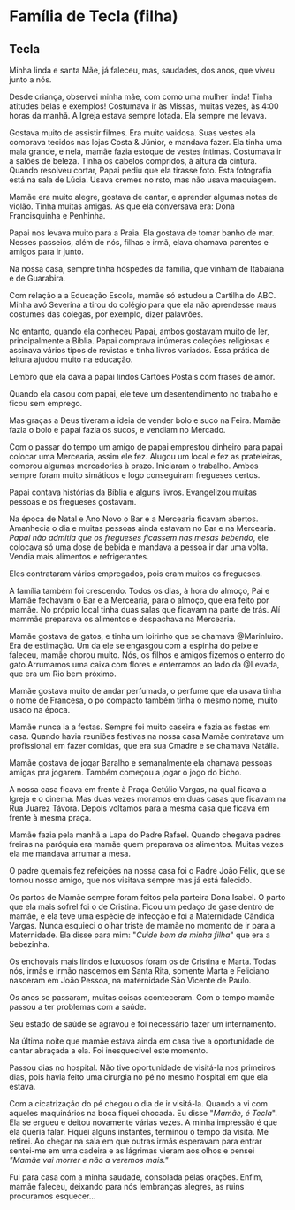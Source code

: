 # Família de Tecla (filha)

## Tecla

Minha linda e santa Mãe, já faleceu, mas, saudades, dos anos, que viveu junto a nós.


Desde criança, observei minha mãe, com como uma mulher linda! Tinha atitudes belas e exemplos! Costumava ir às Missas, muitas vezes, às 4:00 horas da manhã. A Igreja estava sempre lotada. Ela sempre me levava.

Gostava muito de assistir filmes. Era muito vaidosa. Suas vestes ela comprava tecidos nas lojas Costa & Júnior, e mandava fazer. Ela tinha uma mala grande, e nela, mamãe fazia estoque de vestes íntimas. Costumava ir a salões de beleza. Tinha os cabelos compridos, à altura da cintura. Quando resolveu cortar, Papai pediu que ela tirasse foto. Esta fotografia está na sala de Lúcia. Usava cremes no rsto, mas não usava maquiagem.

<!-- procurar fotografia na casa de lúcia -->

Mamãe era muito alegre, gostava de cantar, e aprender algumas notas de violão. Tinha muitas amigas. As que ela conversava era: Dona Francisquinha e Penhinha.

Papai nos levava muito para a Praia. Ela gostava de tomar banho de mar. Nesses passeios, além de nós,  filhas e irmã, elava chamava parentes e amigos para ir junto.

Na nossa casa, sempre tinha hóspedes da família, que vinham de Itabaiana e de Guarabira.

Com relação a a Educação Escola, mamãe só estudou a Cartilha do ABC. Minha avó Severina a tirou do colégio para que ela não aprendesse maus costumes das colegas, por exemplo, dizer palavrões.

No entanto, quando ela conheceu Papai, ambos gostavam muito de ler, principalmente a Bíblia. Papai comprava inúmeras coleções religiosas e assinava vários tipos de revistas e tinha livros variados. Essa prática de leitura ajudou muito na educação.

Lembro que ela dava a papai lindos Cartões Postais com frases de amor.

Quando ela casou com papai, ele teve um desentendimento no trabalho e ficou sem emprego.

Mas graças a Deus tiveram a ideia de vender bolo e suco na Feira. Mamãe fazia o bolo e papai fazia os sucos, e vendiam no Mercado.

Com o passar do tempo um amigo de papai emprestou dinheiro para papai colocar uma Mercearia, assim ele fez. Alugou um local e fez as prateleiras, comprou algumas mercadorias à prazo. Iniciaram o trabalho. Ambos sempre foram muito simáticos e logo conseguiram fregueses certos.

Papai contava histórias da Bíblia e alguns livros. Evangelizou muitas pessoas e os fregueses gostavam.

Na época de Natal e Ano Novo o Bar e a Mercearia ficavam abertos. Amanhecia o dia e muitas pessoas ainda estavam no Bar e na Mercearia. _Papai não admitia que os fregueses ficassem nas mesas bebendo_, ele colocava só uma dose de bebida e mandava a pessoa ir dar uma volta. Vendia mais alimentos e refrigerantes.

Eles contrataram vários empregados, pois eram muitos os fregueses.

A família também foi crescendo. Todos os dias, à hora do almoço,  Pai e Mamãe fechavam o Bar e a Mercearia, para o almoço, que era feito por mamãe. No próprio local tinha duas salas que ficavam na parte de trás. Alí mammãe preparava os alimentos e despachava na Mercearia.

Mamãe gostava de gatos, e tinha um loirinho que se chamava @Marinluiro. Era de estimação. Um da ele se engasgou com a espinha do peixe e faleceu, mamãe chorou muito. Nós, os filhos e amigos fizemos o enterro do gato.Arrumamos uma caixa com flores e enterramos ao lado da @Levada, que era um Rio bem próximo.

Mamãe gostava muito de andar perfumada, o perfume que ela usava tinha o nome de Francesa, o pó compacto também tinha o mesmo nome, muito usado na época.

Mamãe nunca ia a festas. Sempre foi muito caseira e fazia as festas em casa. Quando havia reuniões festivas na nossa casa Mamãe contratava um profissional em fazer comidas, que era sua Cmadre e se chamava Natália.

Mamãe gostava de jogar Baralho e semanalmente ela chamava pessoas amigas pra jogarem. Também começou a jogar o jogo do bicho.

A nossa casa ficava em frente à Praça Getúlio Vargas, na qual ficava a Igreja e o cinema. Mas duas vezes moramos em duas casas que ficavam na Rua Juarez Távora. Depois voltamos para a mesma casa que ficava em frente à mesma praça.

<!-- ver com mamãe aonde ficava essa casa -->

Mamãe fazia pela manhã a Lapa do Padre Rafael. Quando chegava padres freiras na paróquia era mamãe quem preparava os alimentos. Muitas vezes ela me mandava arrumar a mesa.

O padre quemais fez refeições na nossa casa foi o Padre João Félix, que se tornou nosso amigo, que nos visitava sempre mas já está falecido.

Os partos de Mamãe sempre foram feitos pela parteira Dona Isabel. O parto que ela mais sofrel foi o de Cristina. Ficou um pedaço de gase dentro de mamãe, e ela teve uma espécie de infecção e foi a Maternidade Cândida Vargas. Nunca esquieci o olhar triste de mamãe no momento de ir para a Maternidade. Ela disse para mim: "_Cuide bem da minha filha_" que era a bebezinha.

Os enchovais mais lindos e luxuosos foram os de Cristina e Marta. Todas nós, irmãs e irmão nascemos em Santa Rita, somente Marta e Feliciano nasceram em João Pessoa, na maternidade São Vicente de Paulo.

Os anos se passaram, muitas coisas aconteceram. Com o tempo mamãe passou a ter problemas com a saúde.

Seu estado de saúde se agravou e foi necessário fazer um internamento.

Na última noite que mamãe estava ainda em casa tive a oportunidade de cantar abraçada a ela. Foi inesquecível este momento.

Passou dias no hospital. Não tive oportunidade de visitá-la nos primeiros dias, pois havia feito uma cirurgia no pé no mesmo hospital em que ela estava.

Com a cicatrização do pé chegou o dia de ir visitá-la. Quando a vi com aqueles maquinários na boca fiquei chocada. Eu disse "*Mamãe, é Tecla*". Ela se ergueu e deitou novamente várias vezes. A minha impressão é que ela queria falar. Fiquei alguns instantes, terminou o tempo da visita. Me retirei. Ao chegar na sala em que outras irmãs esperavam para entrar sentei-me em uma cadeira e as lágrimas vieram aos olhos e pensei _"Mamãe vai morrer e não a veremos mais."_

Fui para casa com a minha saudade, consolada pelas orações. Enfim, mamãe faleceu, deixando para nós lembranças alegres, as ruins procuramos esquecer...
